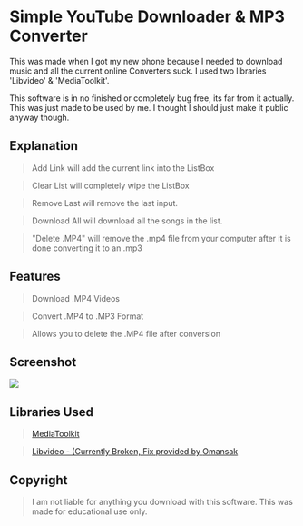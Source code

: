 # Simple YouTube Downloader & MP3 Converter

This was made when I got my new phone because I needed to download music and all the current online Converters suck. I used two libraries 'Libvideo' & 'MediaToolkit'.

This software is in no finished or completely bug free, its far from it actually. This was just made to be used by me. I thought I should just make it public anyway though.

## Explanation
> Add Link will add the current link into the ListBox

> Clear List will completely wipe the ListBox

> Remove Last will remove the last input.

> Download All will download all the songs in the list.

> "Delete .MP4" will remove the .mp4 file from your computer after it is done converting it to an .mp3


## Features
> Download .MP4 Videos

> Convert .MP4 to .MP3 Format 

> Allows you to delete the .MP4 file after conversion

## Screenshot
<img src="https://i.ibb.co/FWwpH23/dasdasdas.png">

## Libraries Used
> <a href="https://github.com/AydinAdn/MediaToolkit">MediaToolkit</a>

> <a href="https://github.com/i3arnon/libvideo">Libvideo - (Currently Broken, Fix provided by </a><a href="https://github.com/omansak">Omansak</a> 

## Copyright
> I am not liable for anything you download with this software. This was made for educational use only.
